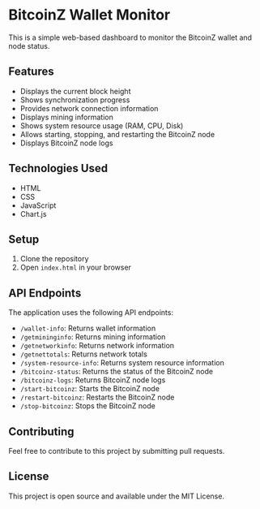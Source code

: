 # BitcoinZ Wallet Monitor

This is a simple web-based dashboard to monitor the BitcoinZ wallet and node status.

## Features

- Displays the current block height
- Shows synchronization progress
- Provides network connection information
- Displays mining information
- Shows system resource usage (RAM, CPU, Disk)
- Allows starting, stopping, and restarting the BitcoinZ node
- Displays BitcoinZ node logs

## Technologies Used

- HTML
- CSS
- JavaScript
- Chart.js

## Setup

1.  Clone the repository
2.  Open `index.html` in your browser

## API Endpoints

The application uses the following API endpoints:

-   `/wallet-info`: Returns wallet information
-   `/getmininginfo`: Returns mining information
-   `/getnetworkinfo`: Returns network information
-   `/getnettotals`: Returns network totals
-   `/system-resource-info`: Returns system resource information
-   `/bitcoinz-status`: Returns the status of the BitcoinZ node
-   `/bitcoinz-logs`: Returns BitcoinZ node logs
-   `/start-bitcoinz`: Starts the BitcoinZ node
-   `/restart-bitcoinz`: Restarts the BitcoinZ node
-   `/stop-bitcoinz`: Stops the BitcoinZ node

## Contributing

Feel free to contribute to this project by submitting pull requests.

## License

This project is open source and available under the MIT License.